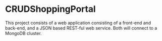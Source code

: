 # CRUDShoppingPortal

This project consists of a web application consisting of a front-end and back-end, and a JSON based REST-ful web service. Both will connect to a MongoDB cluster.
